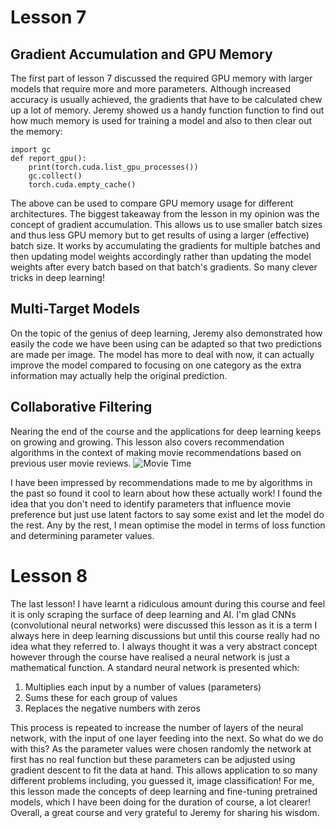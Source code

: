 # Lesson 7
## Gradient Accumulation and GPU Memory
The first part of lesson 7 discussed the required GPU memory with larger models that require more and more parameters. Although increased accuracy is usually achieved, the gradients that have to be calculated chew up a lot of memory. Jeremy showed us a handy function function to find out how much memory is used for training a model and also to then clear out the memory:

```
import gc
def report_gpu():
    print(torch.cuda.list_gpu_processes())
    gc.collect()
    torch.cuda.empty_cache()
```

The above can be used to compare GPU memory usage for different architectures. The biggest takeaway from the lesson in my opinion was the concept of gradient accumulation. This allows us to use smaller batch sizes and thus less GPU memory but to get results of using a larger (effective) batch size. It works by accumulating the gradients for multiple batches and then updating model weights accordingly rather than updating the model weights after every batch based on that batch's gradients. So many clever tricks in deep learning!

## Multi-Target Models
On the topic of the genius of deep learning, Jeremy also demonstrated how easily the code we have been using can be adapted so that two predictions are made per image. The model has more to deal with now, it can actually improve the model compared to focusing on one category as the extra information may actually help the original prediction.

## Collaborative Filtering
Nearing the end of the course and the applications for deep learning keeps on growing and growing. This lesson also covers recommendation algorithms in the context of making movie recommendations based on previous user movie reviews.
![Movie Time](https://github.com/bridgetcasey1/bridgetcasey1.github.io/assets/113487655/76d22afb-edaa-4079-941a-5c5f2e2d2969)

I have been impressed by recommendations made to me by algorithms in the past so found it cool to learn about how these actually work! I found the idea that you don't need to identify parameters that influence movie preference but just use latent factors to say some exist and let the model do the rest. Any by the rest, I mean optimise the model in terms of loss function and determining parameter values.

# Lesson 8
The last lesson! I have learnt a ridiculous amount during this course and feel it is only scraping the surface of deep learning and AI. I'm glad CNNs (convolutional neural networks) were discussed this lesson as it is a term I always here in deep learning discussions but until this course really had no idea what they referred to. I always thought it was a very abstract concept however through the course have realised a neural network is just a mathematical function. A standard neural network is presented which:
1. Multiplies each input by a number of values (parameters)
2. Sums these for each group of values
3. Replaces the negative numbers with zeros

This process is repeated to increase the number of layers of the neural network, with the input of one layer feeding into the next. So what do we do with this? As the parameter values were chosen randomly the network at first has no real function but these parameters can be adjusted using gradient descent to fit the data at hand. This allows application to so many different problems including, you guessed it, image classification! For me, this lesson made the concepts of deep learning and fine-tuning pretrained models, which I have been doing for the duration of course, a lot clearer! Overall, a great course and very grateful to Jeremy for sharing his wisdom.
